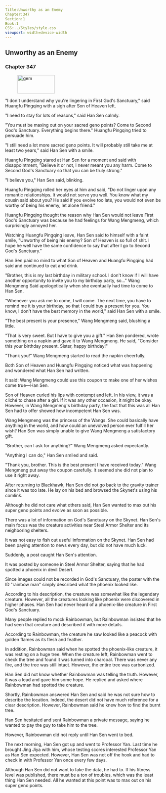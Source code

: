 ```yaml
---
Title:Unworthy as an Enemy 
Chapter:347 
Section:1 
Book:1 
CSS:../Styles/style.css 
viewport: width=device-width
---
```

  
## Unworthy as an Enemy
### Chapter 347
  
<figure>
	<img src="../Images/gem.gif" alt="gem" id="gem" width="120" height="60" />
</figure>
  

  
"I don't understand why you're lingering in First God's Sanctuary," said Huangfu Pingqing with a sigh after Son of Heaven left.

"I need to stay for lots of reasons," said Han Sen calmly.

"You must be maxing out on your sacred geno points? Come to Second God's Sanctuary. Everything begins there." Huangfu Pingqing tried to persuade him.

"I still need a lot more sacred geno points. It will probably still take me at least two years," said Han Sen with a smile.

Huangfu Pingqing stared at Han Sen for a moment and said with disappointment, "Believe it or not, I never meant you any harm. Come to Second God's Sanctuary so that you can be truly strong."

"I believe you," Han Sen said, blinking.

Huangfu Pingqing rolled her eyes at him and said, "Do not linger upon any romantic relationships. It would not serve you well. You know what my cousin said about you? He said if you evolve too late, you would not even be worthy of being his enemy, let alone friend."

Huangfu Pingqing thought the reason why Han Sen would not leave First God's Sanctuary was because he had feelings for Wang Mengmeng, which surprisingly annoyed her.

Watching Huangfu Pingqing leave, Han Sen said to himself with a faint smile, "Unworthy of being his enemy? Son of Heaven is so full of shit. I hope he well have the same confidence to say that after I go to Second God's Sanctuary."

Han Sen paid no mind to what Son of Heaven and Huangfu Pingqing had said and continued to eat and drink.

"Brother, this is my last birthday in military school. I don't know if I will have another opportunity to invite you to my birthday party, so…" Wang Mengmeng Said apologetically when she eventually had time to come to Han Sen.

"Whenever you ask me to come, I will come. The next time, you have to remind me it is your birthday, so that I could buy a present for you. You know, I don't have the best memory in the world," said Han Sen with a smile.

"The best present is your presence," Wang Mengmeng said, blushing a little.

"That is very sweet. But I have to give you a gift." Han Sen pondered, wrote something on a napkin and gave it to Wang Mengmeng. He said, "Consider this your birthday present. Sister, happy birthday!"

"Thank you!" Wang Mengmeng started to read the napkin cheerfully.

Both Son of Heaven and Huangfu Pingqing noticed what was happening and wondered what Han Sen had written.

It said: Wang Mengmeng could use this coupon to make one of her wishes come true—Han Sen.

Son of Heaven curled his lips with contempt and left. In his view, it was a cliché to chase after a girl. If it was any other occasion, it might be okay. However, in Wang Mengmeng's birthday party, the fact that this was all Han Sen had to offer showed how incompetent Han Sen was.

Wang Mengmeng was the princess of the Wangs. She could basically have anything in the world, and how could an unevolved person ever fulfill her wish? Han Sen was simply unable to give Wang Mengmeng a satisfactory gift.

"Brother, can I ask for anything?" Wang Mengmeng asked expectantly.

"Anything I can do," Han Sen smiled and said.

"Thank you, brother. This is the best present I have received today." Wang Mengmeng put away the coupon carefully. It seemed she did not plan to use it right away.

After returning to Blackhawk, Han Sen did not go back to the gravity trainer since it was too late. He lay on his bed and browsed the Skynet's using his comlink.

Although he did not care what others said, Han Sen wanted to max out his super geno points and evolve as soon as possible.

There was a lot of information on God's Sanctuary on the Skynet. Han Sen's main focus was the creature activities near Steel Armor Shelter and its neighboring shelters.

It was not easy to fish out useful information on the Skynet. Han Sen had been paying attention to news every day, but did not have much luck.

Suddenly, a post caught Han Sen's attention.

It was posted by someone in Steel Armor Shelter, saying that he had spotted a phoenix in devil Desert.

Since images could not be recorded in God's Sanctuary, the poster with the ID "rainbow man" simply described what the phoenix looked like.

According to his description, the creature was somewhat like the legendary creature. However, all the creatures looking like phoenix were discovered in higher phases. Han Sen had never heard of a phoenix-like creature in First God's Sanctuary.

Many people replied to mock Rainbowman, but Rainbowman insisted that he had seen that creature and described it with more details.

According to Rainbowman, the creature he saw looked like a peacock with golden flames as its flesh and feather.

In addition, Rainbowman said when he spotted the phoenix-like creature, it was resting on a huge tree. When the creature left, Rainbowman went to check the tree and found it was turned into charcoal. There was never any fire, and the tree was still intact. However, the entire tree was carbonized.

Han Sen did not know whether Rainbowman was telling the truth. However, it was a lead and gave him some hope. He replied and asked where Rainbowman had spotted the creature.

Shortly, Rainbowman answered Han Sen and said he was not sure how to describe the location. Indeed, the desert did not have much reference for a clear description. However, Rainbowman said he knew how to find the burnt tree.

Han Sen hesitated and sent Rainbowman a private message, saying he wanted to pay the guy to take him to the tree.

However, Rainbowman did not reply until Han Sen went to bed.

The next morning, Han Sen got up and went to Professor Yan. Last time he brought Jing Jiya with him, whose testing scores interested Professor Yan as Han Sen expected. However, Han Sen was not off the hook and had to check in with Professor Yan once every few days.

Although Han Sen did not want to fake the data, he had to. If his fitness level was published, there must be a ton of troubles, which was the least thing Han Sen needed. All he wanted at this point was to max out on his super geno points.